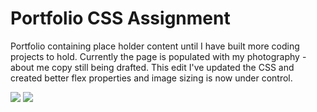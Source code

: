 # Portfolio CSS Assignment 

Portfolio containing place holder content until I have built more coding projects to hold. Currently the page is populated with my photography - about me copy still being drafted. This edit I've updated the CSS and created better flex properties and image sizing is now under control. 

<img src = ".Portfolio/image1">
<img src= ".Portfolio/image2.png">
